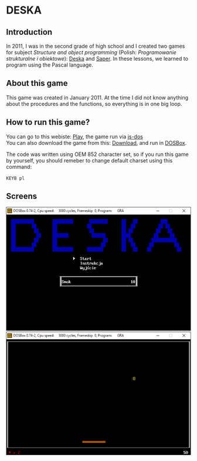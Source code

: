 # DESKA

## Introduction
In 2011, I was in the second grade of high school and I created two games for subject *Structure and object programming* (Polish: *Programowanie strukturalne i obiektowe*): [Deska](https://gitlab.com/adam-zielonka-pro/pascal-games/deska) and [Saper](https://gitlab.com/adam-zielonka-pro/pascal-games/saper). In these lessons, we learned to program using the Pascal language.

## About this game
This game was created in January 2011. At the time I did not know anything about the procedures and the functions, so everything is in one big loop.

## How to run this game?
You can go to this webiste: [Play](https://deska.adamzielonka.pro/), the game run via [js-dos](https://js-dos.com/)  
You can also download the game from this: [Download](https://gitlab.com/adam-zielonka-pro/pascal-games/deska/raw/master/public/DESKA.ZIP?inline=false), and run in [DOSBox](https://www.dosbox.com/).

The code was written using OEM 852 character set, so if you run this game by yourself, you should remeber to change default charset using this command:

```
KEYB pl
```

## Screens

![Menu](img/deska-menu.png)
![Menu](img/deska-game.png)
